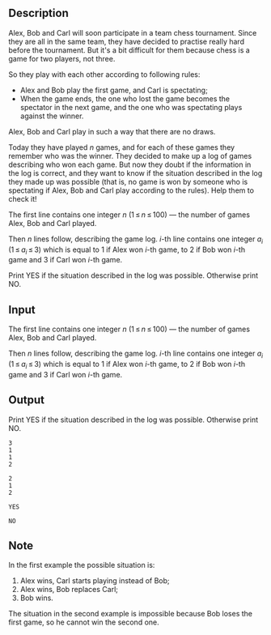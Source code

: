 ## Description

<div><p>Alex, Bob and Carl will soon participate in a team chess tournament. Since they are all in the same team, they have decided to practise really hard before the tournament. But it's a bit difficult for them because chess is a game for two players, not three.</p><p>So they play with each other according to following rules:</p><ul> <li> Alex and Bob play the first game, and Carl is spectating; </li><li> When the game ends, the one who lost the game becomes the spectator in the next game, and the one who was spectating plays against the winner. </li></ul><p>Alex, Bob and Carl play in such a way that there are no draws.</p><p>Today they have played <span class="tex-span"><i>n</i></span> games, and for each of these games they remember who was the winner. They decided to make up a log of games describing who won each game. But now they doubt if the information in the log is correct, and they want to know if the situation described in the log they made up was possible (that is, no game is won by someone who is spectating if Alex, Bob and Carl play according to the rules). Help them to check it!</p></div><div class="input-specification"><p>The first line contains one integer <span class="tex-span"><i>n</i></span> (<span class="tex-span">1 ≤ <i>n</i> ≤ 100</span>) — the number of games Alex, Bob and Carl played.</p><p>Then <span class="tex-span"><i>n</i></span> lines follow, describing the game log. <span class="tex-span"><i>i</i></span>-th line contains one integer <span class="tex-span"><i>a</i><sub class="lower-index"><i>i</i></sub></span> (<span class="tex-span">1 ≤ <i>a</i><sub class="lower-index"><i>i</i></sub> ≤ 3</span>) which is equal to <span class="tex-span">1</span> if Alex won <span class="tex-span"><i>i</i></span>-th game, to <span class="tex-span">2</span> if Bob won <span class="tex-span"><i>i</i></span>-th game and <span class="tex-span">3</span> if Carl won <span class="tex-span"><i>i</i></span>-th game.</p></div><div class="output-specification"><p>Print <span class="tex-font-style-tt">YES</span> if the situation described in the log was possible. Otherwise print <span class="tex-font-style-tt">NO</span>.</p></div>

## Input

<p>The first line contains one integer <span class="tex-span"><i>n</i></span> (<span class="tex-span">1 ≤ <i>n</i> ≤ 100</span>) — the number of games Alex, Bob and Carl played.</p><p>Then <span class="tex-span"><i>n</i></span> lines follow, describing the game log. <span class="tex-span"><i>i</i></span>-th line contains one integer <span class="tex-span"><i>a</i><sub class="lower-index"><i>i</i></sub></span> (<span class="tex-span">1 ≤ <i>a</i><sub class="lower-index"><i>i</i></sub> ≤ 3</span>) which is equal to <span class="tex-span">1</span> if Alex won <span class="tex-span"><i>i</i></span>-th game, to <span class="tex-span">2</span> if Bob won <span class="tex-span"><i>i</i></span>-th game and <span class="tex-span">3</span> if Carl won <span class="tex-span"><i>i</i></span>-th game.</p>

## Output

<p>Print <span class="tex-font-style-tt">YES</span> if the situation described in the log was possible. Otherwise print <span class="tex-font-style-tt">NO</span>.</p>





```input1
3
1
1
2

```




```input2
2
1
2

```




```output1
YES

```




```output2
NO

```



## Note

<p>In the first example the possible situation is:</p><ol> <li> Alex wins, Carl starts playing instead of Bob; </li><li> Alex wins, Bob replaces Carl; </li><li> Bob wins. </li></ol><p>The situation in the second example is impossible because Bob loses the first game, so he cannot win the second one.</p>
